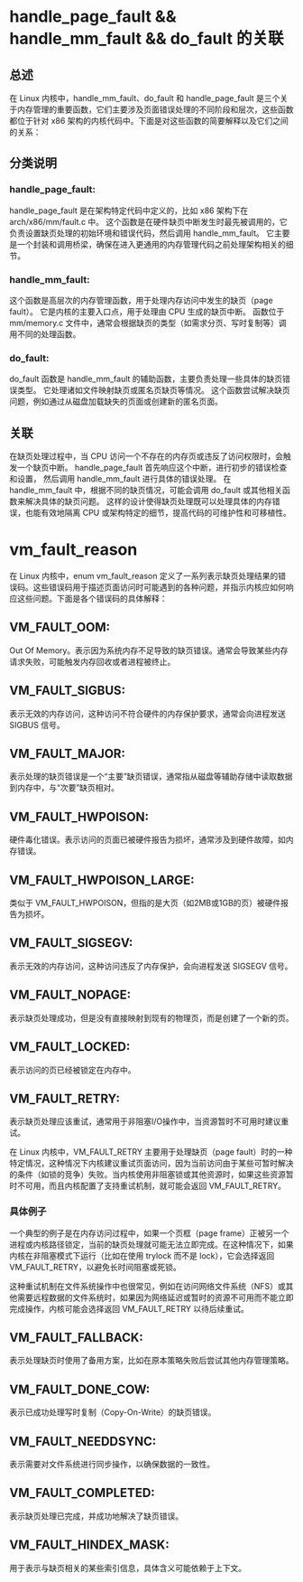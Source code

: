 # handle_page_fault && handle_mm_fault && do_fault 的关联

## 总述
在 Linux 内核中，handle_mm_fault、do_fault 和 handle_page_fault 是三个关于内存管理的重要函数，它们主要涉及页面错误处理的不同阶段和层次，这些函数都位于针对 x86 架构的内核代码中。下面是对这些函数的简要解释以及它们之间的关系：

## 分类说明
### handle_page_fault:
handle_page_fault 是在架构特定代码中定义的，比如 x86 架构下在 arch/x86/mm/fault.c 中。
这个函数是在硬件缺页中断发生时最先被调用的，它负责设置缺页处理的初始环境和错误代码，然后调用 handle_mm_fault。
它主要是一个封装和调用桥梁，确保在进入更通用的内存管理代码之前处理架构相关的细节。

### handle_mm_fault:
这个函数是高层次的内存管理函数，用于处理内存访问中发生的缺页（page fault）。
它是内核的主要入口点，用于处理由 CPU 生成的缺页中断。
函数位于 mm/memory.c 文件中，通常会根据缺页的类型（如需求分页、写时复制等）调用不同的处理函数。

### do_fault:
do_fault 函数是 handle_mm_fault 的辅助函数，主要负责处理一些具体的缺页错误类型。
它处理诸如文件映射缺页或匿名页缺页等情况。
这个函数尝试解决缺页问题，例如通过从磁盘加载缺失的页面或创建新的匿名页面。

## 关联
在缺页处理过程中，当 CPU 访问一个不存在的内存页或违反了访问权限时，会触发一个缺页中断。
handle_page_fault 首先响应这个中断，进行初步的错误检查和设置，
然后调用 handle_mm_fault 进行具体的错误处理。
在 handle_mm_fault 中，根据不同的缺页情况，可能会调用 do_fault 或其他相关函数来解决具体的缺页问题。
这样的设计使得缺页处理既可以处理具体的内存错误，也能有效地隔离 CPU 或架构特定的细节，提高代码的可维护性和可移植性。



# vm_fault_reason
在 Linux 内核中，enum vm_fault_reason 定义了一系列表示缺页处理结果的错误码。这些错误码用于描述页面访问时可能遇到的各种问题，并指示内核应如何响应这些问题。下面是各个错误码的具体解释：

## VM_FAULT_OOM:
Out Of Memory。表示因为系统内存不足导致的缺页错误。通常会导致某些内存请求失败，可能触发内存回收或者进程被终止。
## VM_FAULT_SIGBUS:
表示无效的内存访问，这种访问不符合硬件的内存保护要求，通常会向进程发送 SIGBUS 信号。
## VM_FAULT_MAJOR:
表示处理的缺页错误是一个“主要”缺页错误，通常指从磁盘等辅助存储中读取数据到内存中，与“次要”缺页相对。
## VM_FAULT_HWPOISON:
硬件毒化错误。表示访问的页面已被硬件报告为损坏，通常涉及到硬件故障，如内存错误。
## VM_FAULT_HWPOISON_LARGE:
类似于 VM_FAULT_HWPOISON，但指的是大页（如2MB或1GB的页）被硬件报告为损坏。
## VM_FAULT_SIGSEGV:
表示无效的内存访问，这种访问违反了内存保护，会向进程发送 SIGSEGV 信号。
## VM_FAULT_NOPAGE:
表示缺页处理成功，但是没有直接映射到现有的物理页，而是创建了一个新的页。
## VM_FAULT_LOCKED:
表示访问的页已经被锁定在内存中。
## VM_FAULT_RETRY:
表示缺页处理应该重试，通常用于非阻塞I/O操作中，当资源暂时不可用时建议重试。

在 Linux 内核中，VM_FAULT_RETRY 主要用于处理缺页（page fault）时的一种特定情况，这种情况下内核建议重试页面访问，因为当前访问由于某些可暂时解决的条件（如锁的竞争）失败。当内核使用非阻塞锁或其他资源时，如果这些资源暂时不可用，而且内核配置了支持重试机制，就可能会返回 VM_FAULT_RETRY。

### 具体例子
一个典型的例子是在内存访问过程中，如果一个页框（page frame）正被另一个进程或内核路径锁定，当前的缺页处理就可能无法立即完成。在这种情况下，如果内核在非阻塞模式下运行（比如在使用 trylock 而不是 lock），它会选择返回 VM_FAULT_RETRY，以避免长时间阻塞或死锁。

这种重试机制在文件系统操作中也很常见，例如在访问网络文件系统（NFS）或其他需要远程数据的文件系统时，如果因为网络延迟或暂时的资源不可用而不能立即完成操作，内核可能会选择返回 VM_FAULT_RETRY 以待后续重试。


## VM_FAULT_FALLBACK:
表示处理缺页时使用了备用方案，比如在原本策略失败后尝试其他内存管理策略。
## VM_FAULT_DONE_COW:
表示已成功处理写时复制（Copy-On-Write）的缺页错误。
## VM_FAULT_NEEDDSYNC:
表示需要对文件系统进行同步操作，以确保数据的一致性。
## VM_FAULT_COMPLETED:
表示缺页处理已完成，并成功地解决了缺页错误。
## VM_FAULT_HINDEX_MASK:
用于表示与缺页相关的某些索引信息，具体含义可能依赖于上下文。